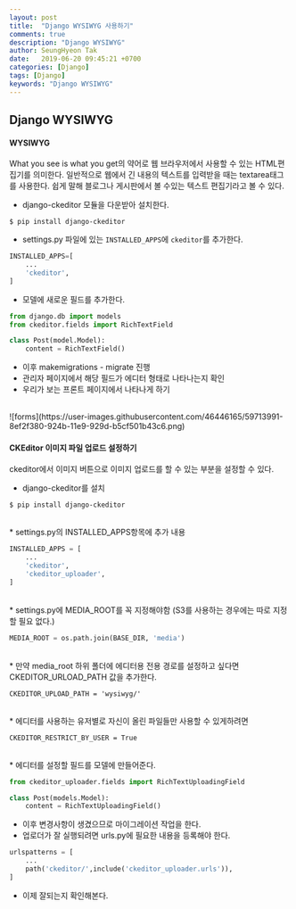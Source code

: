 ```yaml
---
layout: post
title:  "Django WYSIWYG 사용하기"
comments: true
description: "Django WYSIWYG"
author: SeungHyeon Tak
date:   2019-06-20 09:45:21 +0700
categories: [Django]
tags: [Django]
keywords: "Django WYSIWYG"
---
```

## Django WYSIWYG

#### WYSIWYG
What you see is what you get의 약어로 웹 브라우저에서 사용할 수 있는 HTML편집기를 의미한다.
일반적으로 웹에서 긴 내용의 텍스트를 입력받을 때는 textarea태그를 사용한다.
쉽게 말해 블로그나 게시판에서 볼 수있는 텍스트 편집기라고 볼 수 있다.
<br>
* django-ckeditor 모듈을 다운받아 설치한다.

```
$ pip install django-ckeditor
```

* settings.py 파일에 있는 `INSTALLED_APPS`에 `ckeditor`를 추가한다.

```python
INSTALLED_APPS=[
	...
	'ckeditor',
]
```

* 모델에 새로운 필드를 추가한다.

```python
from django.db import models
from ckeditor.fields import RichTextField

class Post(model.Model):
	content = RichTextField()
```

* 이후 makemigrations - migrate 진행 
* 관리자 페이지에서 해당 필드가 에디터 형태로 나타나는지 확인
* 우리가 보는 프론트 페이지에서 나타나게 하기
<br>
![forms](https://user-images.githubusercontent.com/46446165/59713991-8ef2f380-924b-11e9-929d-b5cf501b43c6.png)
<br>

#### CKEditor 이미지 파일 업로드 설정하기
ckeditor에서 이미지 버튼으로 이미지 업로드를 할 수 있는 부분을 설정할 수 있다.

* django-ckeditor를 설치

```
$ pip install django-ckeditor
```
<br>
* settings.py의 INSTALLED_APPS항목에 추가 내용

```python
INSTALLED_APPS = [
	...
	'ckeditor',
	'ckeditor_uploader',
]
```
<br>
* settings.py에 MEDIA_ROOT를 꼭 지정해야함 (S3를 사용하는 경우에는 따로 지정할 필요 없다.)

```python
MEDIA_ROOT = os.path.join(BASE_DIR, 'media')
```
<br>
* 만약 media_root 하위 폴더에 에디터용 전용 경로를 설정하고 싶다면 CKEDITOR_URLOAD_PATH 값을 추가한다.

```
CKEDITOR_UPLOAD_PATH = 'wysiwyg/'
```
<br>
* 에디터를 사용하는 유저별로 자신이 올린 파일들만 사용할 수 있게하려면 

```
CKEDITOR_RESTRICT_BY_USER = True
```
<br>
* 에디터를 설정할 필드를 모델에 만들어준다.

```python
from ckeditor_uploader.fields import RichTextUploadingField

class Post(models.Model):
	content = RichTextUploadingField()
```

* 이후 변경사항이 생겼으므로 마이그레이션 작업을 한다.
* 업로더가 잘 실행되려면 urls.py에 필요한 내용을 등록해야 한다.

```python
urlspatterns = [
	...
	path('ckeditor/',include('ckeditor_uploader.urls')),
]
```

* 이제 잘되는지 확인해본다.
